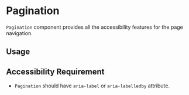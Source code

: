 # Pagination

`Pagination` component provides all the accessibility features for the page
navigation.

<!-- ADD_TOC -->

## Usage

<!-- ADD_EXAMPLE src/pagination/stories/templates/PaginationBasicJsx.ts -->

<!-- CODESANDBOX
link_title: Pagination
js: src/pagination/stories/templates/PaginationBasicJsx.ts
-->

## Accessibility Requirement

- `Pagination` should have `aria-label` or `aria-labelledby` attribute.

<!-- ADD_COMPOSITION src/pagination -->

<!-- ADD_PROPS src/pagination -->
